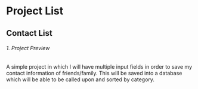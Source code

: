 # Project List #

## Contact List ##
###### 1. Project Preview ######
A simple project in which I will have multiple input fields in order to save my contact information of friends/family. This will be saved into a database which will be able to be called upon and sorted by category.